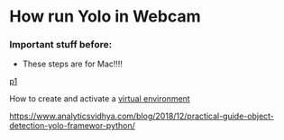 # How run Yolo in Webcam

### Important stuff before:
- These steps are for Mac!!!!


[p1](https://www.youtube.com/watch?v=PyjBd7IDYZs&t=200s)

How to create and activate a [virtual environment](https://uoa-eresearch.github.io/eresearch-cookbook/recipe/2014/11/26/python-virtual-env/)



https://www.analyticsvidhya.com/blog/2018/12/practical-guide-object-detection-yolo-framewor-python/
